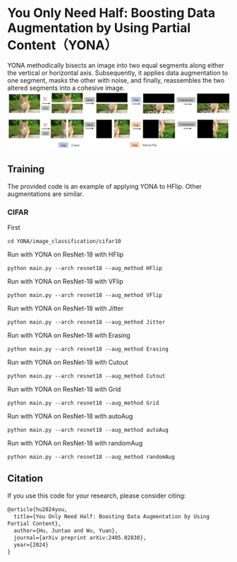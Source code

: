 # You Only Need Half: Boosting Data Augmentation by Using Partial Content（YONA）
YONA methodically bisects an image into two equal segments along either the vertical or horizontal axis. Subsequently, it applies data augmentation to one segment, masks the other with noise, and finally, reassembles the two altered segments into a cohesive image.
![YONA示意图](https://github.com/HansMoe/YONA/blob/main/YONA.png)

## Training
The provided code is an example of applying YONA to HFlip. Other augmentations are similar. 


### CIFAR
First
```
cd YONA/image_classification/cifar10
```
Run with YONA on ResNet-18 with HFlip
```
python main.py --arch resnet18 --aug_method HFlip
```
Run with YONA on ResNet-18 with VFlip
```
python main.py --arch resnet18 --aug_method VFlip
```
Run with YONA on ResNet-18 with Jitter
```
python main.py --arch resnet18 --aug_method Jitter
```
Run with YONA on ResNet-18 with Erasing
```
python main.py --arch resnet18 --aug_method Erasing
```
Run with YONA on ResNet-18 with Cutout
```
python main.py --arch resnet18 --aug_method Cutout
```
Run with YONA on ResNet-18 with Grid
```
python main.py --arch resnet18 --aug_method Grid
```
Run with YONA on ResNet-18 with autoAug
```
python main.py --arch resnet18 --aug_method autoAug
```
Run with YONA on ResNet-18 with randomAug
```
python main.py --arch resnet18 --aug_method randomAug
```

## Citation
If you use this code for your research, please consider citing:
```
@article{hu2024you,
  title={You Only Need Half: Boosting Data Augmentation by Using Partial Content},
  author={Hu, Juntao and Wu, Yuan},
  journal={arXiv preprint arXiv:2405.02830},
  year={2024}
}
```
